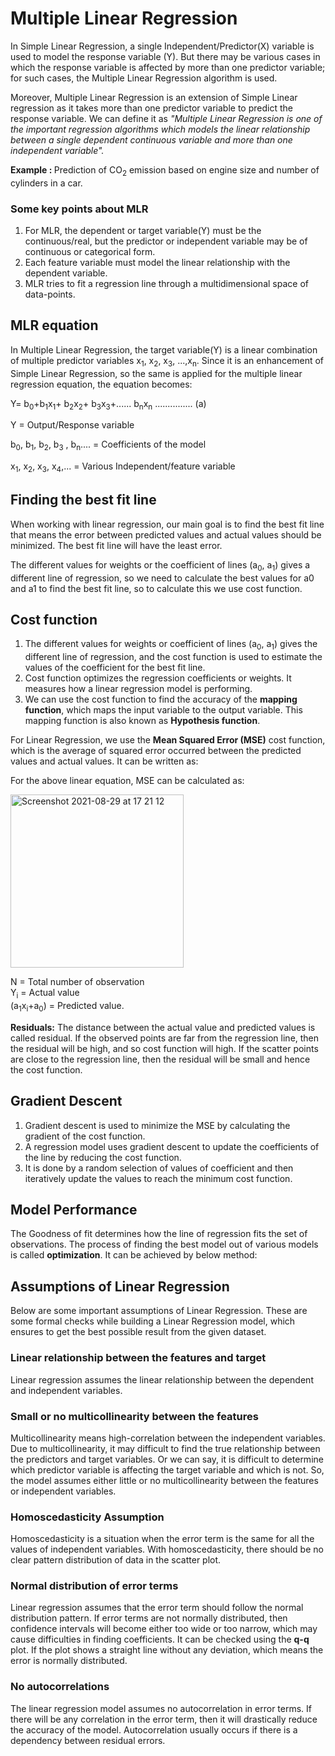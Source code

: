 # Multiple Linear Regression

In Simple Linear Regression, a single Independent/Predictor(X) variable is used to model the response variable (Y). But there may be various cases in which the response variable is affected by more than one predictor variable; for such cases, the Multiple Linear Regression algorithm is used.

Moreover, Multiple Linear Regression is an extension of Simple Linear regression as it takes more than one predictor variable to predict the response variable. We can define it as <i>"Multiple Linear Regression is one of the important regression algorithms which models the linear relationship between a single dependent continuous variable and more than one independent variable".</i>

<b>Example : </b> Prediction of CO<sub>2</sub> emission based on engine size and number of cylinders in a car.

### Some key points about MLR
1.  For MLR, the dependent or target variable(Y) must be the continuous/real, but the predictor or independent variable may be of continuous or categorical form.
2.  Each feature variable must model the linear relationship with the dependent variable.
3.  MLR tries to fit a regression line through a multidimensional space of data-points.

## MLR equation
In Multiple Linear Regression, the target variable(Y) is a linear combination of multiple predictor variables x<sub>1</sub>, x<sub>2</sub>, x<sub>3</sub>, ...,x<sub>n</sub>. Since it is an enhancement of Simple Linear Regression, so the same is applied for the multiple linear regression equation, the equation becomes:

Y= b<sub>0</sub>+b<sub>1</sub>x<sub>1</sub>+ b<sub>2</sub>x<sub>2</sub>+ b<sub>3</sub>x<sub>3</sub>+...... b<sub>n</sub>x<sub>n</sub>      ............... (a)  

Y = Output/Response variable

b<sub>0</sub>, b<sub>1</sub>, b<sub>2</sub>, b<sub>3</sub> , b<sub>n</sub>.... = Coefficients of the model

x<sub>1</sub>, x<sub>2</sub>, x<sub>3</sub>, x<sub>4</sub>,... = Various Independent/feature variable

## Finding the best fit line
When working with linear regression, our main goal is to find the best fit line that means the error between predicted values and actual values should be minimized. The best fit line will have the least error.

The different values for weights or the coefficient of lines (a<sub>0</sub>, a<sub>1</sub>) gives a different line of regression, so we need to calculate the best values for a0 and a1 to find the best fit line, so to calculate this we use cost function.

## Cost function
1. The different values for weights or coefficient of lines (a<sub>0</sub>, a<sub>1</sub>) gives the different line of regression, and the cost function is used to estimate the values of the coefficient for the best fit line.
2. Cost function optimizes the regression coefficients or weights. It measures how a linear regression model is performing.
3. We can use the cost function to find the accuracy of the <b>mapping function</b>, which maps the input variable to the output variable. This mapping function is also known as <b>Hypothesis function</b>.

For Linear Regression, we use the <b>Mean Squared Error (MSE)</b> cost function, which is the average of squared error occurred between the predicted values and actual values. It can be written as:

For the above linear equation, MSE can be calculated as:

<img width="277" alt="Screenshot 2021-08-29 at 17 21 12" src="https://user-images.githubusercontent.com/76846542/131249384-5b67e903-fac6-49df-b4c3-6ea783625945.png">


N = Total number of observation <br>
Y<sub>i</sub> = Actual value <br>
(a<sub>1</sub>x<sub>i</sub>+a<sub>0</sub>) = Predicted value.

<b>Residuals:</b> The distance between the actual value and predicted values is called residual. If the observed points are far from the regression line, then the residual will be high, and so cost function will high. If the scatter points are close to the regression line, then the residual will be small and hence the cost function.

## Gradient Descent
1. Gradient descent is used to minimize the MSE by calculating the gradient of the cost function.
2. A regression model uses gradient descent to update the coefficients of the line by reducing the cost function.
3. It is done by a random selection of values of coefficient and then iteratively update the values to reach the minimum cost function.

## Model Performance
The Goodness of fit determines how the line of regression fits the set of observations. The process of finding the best model out of various models is called <b>optimization</b>. It can be achieved by below method:

## Assumptions of Linear Regression
Below are some important assumptions of Linear Regression. These are some formal checks while building a Linear Regression model, which ensures to get the best possible result from the given dataset.

### Linear relationship between the features and target
Linear regression assumes the linear relationship between the dependent and independent variables.

### Small or no multicollinearity between the features
Multicollinearity means high-correlation between the independent variables. Due to multicollinearity, it may difficult to find the true relationship between the predictors and target variables. Or we can say, it is difficult to determine which predictor variable is affecting the target variable and which is not. So, the model assumes either little or no multicollinearity between the features or independent variables.

### Homoscedasticity Assumption
Homoscedasticity is a situation when the error term is the same for all the values of independent variables. With homoscedasticity, there should be no clear pattern distribution of data in the scatter plot.

### Normal distribution of error terms
Linear regression assumes that the error term should follow the normal distribution pattern. If error terms are not normally distributed, then confidence intervals will become either too wide or too narrow, which may cause difficulties in finding coefficients.
It can be checked using the <b>q-q</b> plot. If the plot shows a straight line without any deviation, which means the error is normally distributed.

### No autocorrelations
The linear regression model assumes no autocorrelation in error terms. If there will be any correlation in the error term, then it will drastically reduce the accuracy of the model. Autocorrelation usually occurs if there is a dependency between residual errors.

